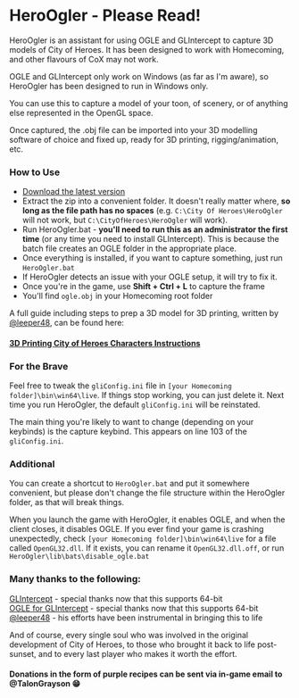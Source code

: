 # HeroOgler - Please Read!
HeroOgler is an assistant for using OGLE and GLIntercept to capture 3D models of City of Heroes. It has been designed to work with Homecoming, and other flavours of CoX may not work.

OGLE and GLIntercept only work on Windows (as far as I'm aware), so HeroOgler has been designed to run in Windows only.

You can use this to capture a model of your toon, of scenery, or of anything else represented in the OpenGL space.

Once captured, the .obj file can be imported into your 3D modelling software of choice and fixed up, ready for 3D printing, rigging/animation, etc.

### How to Use
- [Download the latest version](https://github.com/TalonGrayson/hero-ogler/archive/refs/heads/main.zip)
- Extract the zip into a convenient folder. It doesn't really matter where, **so long as the file path has no spaces** (e.g. `C:\City Of Heroes\HeroOgler` will not work, but `C:\CityOfHeroes\HeroOgler` will work).
- Run HeroOgler.bat - **you'll need to run this as an administrator the first time** (or any time you need to install GLIntercept). This is because the batch file creates an OGLE folder in the appropriate place.
- Once everything is installed, if you want to capture something, just run `HeroOgler.bat`
- If HeroOgler detects an issue with your OGLE setup, it will try to fix it.
- Once you're in the game, use **Shift + Ctrl + L** to capture the frame
- You'll find `ogle.obj` in your Homecoming root folder

A full guide including steps to prep a 3D model for 3D printing, written by [@leeper48](https://forums.homecomingservers.com/profile/54401-leeper48/), can be found here:  
#### [3D Printing City of Heroes Characters Instructions](https://forums.homecomingservers.com/topic/34096-3d-printing-city-of-heroes-characters-instructions)

### For the Brave
Feel free to tweak the `gliConfig.ini` file in `[your Homecoming folder]\bin\win64\live`. If things stop working, you can just delete it. Next time you run HeroOgler, the default `gliConfig.ini` will be reinstated.

The main thing you're likely to want to change (depending on your keybinds) is the capture keybind. This appears on line 103 of the `gliConfig.ini`.

### Additional
You can create a shortcut to `HeroOgler.bat` and put it somewhere convenient, but please don't change the file structure within the HeroOgler folder, as that will break things.


When you launch the game with HeroOgler, it enables OGLE, and when the client closes, it disables OGLE. If you ever find your game is crashing unexpectedly, check `[your Homecoming folder]\bin\win64\live` for a file called `OpenGL32.dll`. If it exists, you can rename it `OpenGL32.dll.off`, or run `HeroOgler\lib\bats\disable_ogle.bat`

### Many thanks to the following:

[GLIntercept](https://github.com/dtrebilco/glintercept) - special thanks now that this supports 64-bit  
[OGLE for GLIntercept](https://github.com/dgis/OGLE-for-GLIntercept) - special thanks now that this supports 64-bit  
[@leeper48](https://forums.homecomingservers.com/profile/54401-leeper48/) - his efforts have been instrumental in bringing this to life  

And of course, every single soul who was involved in the original development of City of Heroes, to those who brought it back to life post-sunset, and to every last player who makes it worth the effort.

#### Donations in the form of purple recipes can be sent via in-game email to @TalonGrayson 😁
